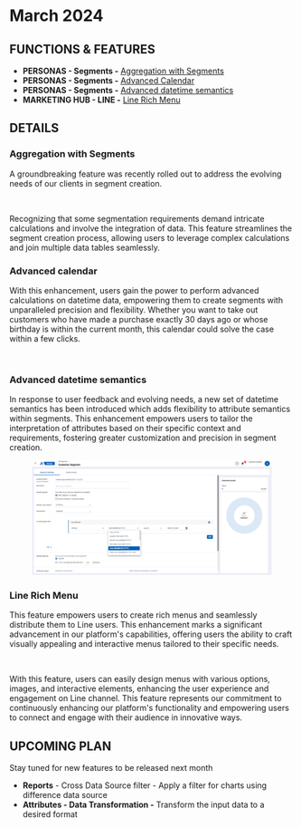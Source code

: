 # March 2024

## FUNCTIONS & FEATURES

* **PERSONAS  - Segments -** [Aggregation with Segments](march-2024.md#aggregation-with-segments)
* **PERSONAS  - Segments -** [Advanced Calendar](march-2024.md#advanced-calendar)
* **PERSONAS  - Segments -** [Advanced datetime semantics](march-2024.md#advanced-calendar)
* **MARKETING HUB - LINE -** [Line Rich Menu](march-2024.md#line-rich-menu)

## DETAILS

### Aggregation with Segments

A groundbreaking feature was recently rolled out to address the evolving needs of our clients in segment creation.&#x20;

<figure><img src="https://lh7-us.googleusercontent.com/J7U0KS4zqlnJCiK151L4AVRtsQOvWTPN9-Y_VmXTwA9L6SLlMtm60uhL9Ogvean7xYQAd6YargPTHTsVvuJm4J2NWJugT5jcjFc1zvHeq4L5_JYOfvurp8IgGpjP_QtQbcrxOGTI0uZNm3LDCQY3IbU" alt=""><figcaption></figcaption></figure>

Recognizing that some segmentation requirements demand intricate calculations and involve the integration of data. This feature streamlines the segment creation process, allowing users to leverage complex calculations and join multiple data tables seamlessly.

### Advanced calendar

With this enhancement, users gain the power to perform advanced calculations on datetime data, empowering them to create segments with unparalleled precision and flexibility. Whether you want to take out customers who have made a purchase exactly 30 days ago or whose birthday is within the current month, this calendar could solve the case within a few clicks.

<figure><img src="https://lh7-us.googleusercontent.com/rtR9rG3Q78vkQlKXOqjoH8lryU7ybvUF-SViOwxagA0NnUoI6yrmWU_e_jGiBsTJc9I2LZZxKdx0kHrcUlGyhkQvcIdw5tTvhfh785n8qkRJk14H0EZNcOOfZAV4Wl2BjBFhIfnWHa547wTttit6Kpo" alt=""><figcaption></figcaption></figure>

### Advanced datetime semantics

In response to user feedback and evolving needs, a new set of datetime semantics has been introduced which adds flexibility to attribute semantics within segments. This enhancement empowers users to tailor the interpretation of attributes based on their specific context and requirements, fostering greater customization and precision in segment creation.

<figure><img src="../../../.gitbook/assets/image (2968).png" alt=""><figcaption></figcaption></figure>

### Line Rich Menu

This feature empowers users to create rich menus and seamlessly distribute them to Line users. This enhancement marks a significant advancement in our platform's capabilities, offering users the ability to craft visually appealing and interactive menus tailored to their specific needs.&#x20;

<figure><img src="https://lh7-us.googleusercontent.com/hpWNqJROsjXwlL0C5aLjR328_-HutD-3Nlht15jnuTcoYzfoGGCO5_OvmBp7_0a3XsZUgI7rx1Y3XZdbBtMs_CrIZ9VQ4CJ7BlAqvd9ByklLzBmTL2w10ar9f6LGD1Vj4Ypxst24hQ_BGfdRIfFrTqE" alt=""><figcaption></figcaption></figure>

With this feature, users can easily design menus with various options, images, and interactive elements, enhancing the user experience and engagement on Line channel. This feature represents our commitment to continuously enhancing our platform's functionality and empowering users to connect and engage with their audience in innovative ways.

## UPCOMING PLAN

Stay tuned for new features to be released next month

* **Reports** - Cross Data Source filter - Apply a filter for charts using difference data source
* **Attributes - Data Transformation -** Transform the input data to a desired format
